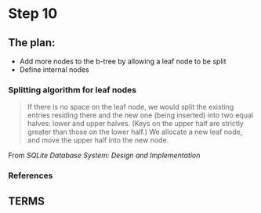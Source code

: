 # Step 10

## The plan:
- Add more nodes to the b-tree by allowing a leaf node to be split
- Define internal nodes

### Splitting algorithm for leaf nodes
> If there is no space on the leaf node, we would split the existing entries residing there and the new one (being inserted) into two equal halves: lower and upper halves. (Keys on the upper half are strictly greater than those on the lower half.) We allocate a new leaf node, and move the upper half into the new node.

From _SQLite Database System: Design and Implementation_



### References

## TERMS
